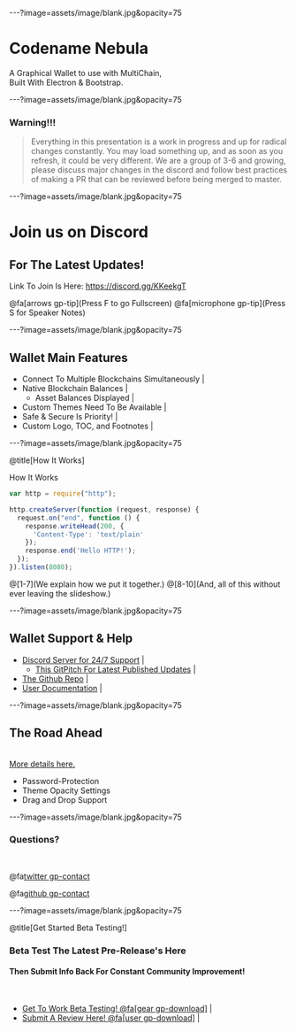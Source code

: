 ---?image=assets/image/blank.jpg&opacity=75
# Codename Nebula 

A Graphical Wallet to use with MultiChain,<br>
Built With Electron & Bootstrap.

---?image=assets/image/blank.jpg&opacity=75
### Warning!!! 

<blockquote>
Everything in this presentation is a work in progress and up for radical changes constantly.
You may load something up, and as soon as you refresh, it could be very different. 
We are a group of 3-6 and growing, please discuss major changes in the discord and follow best practices of making a PR that can be reviewed before being merged to master.
</blockquote>

---?image=assets/image/blank.jpg&opacity=75
# Join us on Discord 
## For The Latest Updates!

Link To Join Is Here: https://discord.gg/KKeekgT

@fa[arrows gp-tip](Press F to go Fullscreen)
@fa[microphone gp-tip](Press S for Speaker Notes)

---?image=assets/image/blank.jpg&opacity=75
## Wallet Main Features

- Connect To Multiple Blockchains Simultaneously |
- Native Blockchain Balances | 
  + Asset Balances Displayed |
- Custom Themes Need To Be Available |
- Safe & Secure Is Priority! |
- Custom Logo, TOC, and Footnotes |

---?image=assets/image/blank.jpg&opacity=75

@title[How It Works]

<p><span class="slide-title">How It Works</span></p>

```javascript
var http = require("http");

http.createServer(function (request, response) {
  request.on("end", function () {
    response.writeHead(200, {
      'Content-Type': 'text/plain'
    });
    response.end('Hello HTTP!');
  });
}).listen(8080);
```

@[1-7](We explain how we put it together.)
@[8-10](And, all of this without ever leaving the slideshow.)

---?image=assets/image/blank.jpg&opacity=75
## Wallet Support & Help

- [Discord Server for 24/7 Support](https://discord.gg/KKeekgT) |
  + [This GitPitch For Latest Published Updates](https://gitpitch.com/unibitproject/nebula) |
- [The Github Repo](https://github.com/UniBitProject/nebula/) |
- [User Documentation](https://unibit.gitbook.io/nebula/) |

---?image=assets/image/blank.jpg&opacity=75
## The Road Ahead

<div class="left">
    <i class="fa fa-user-secret fa-5x" aria-hidden="true"> </i><br>
    <a href="https://gitpitch.com/pro-features" class="pro-link">
    More details here.</a> 
</div>

<div class="right">
    <ul>
        <li>Password-Protection</li> 
        <li>Theme Opacity Settings</li> 
        <li>Drag and Drop Support</li> 
    </ul>
</div>

---?image=assets/image/blank.jpg&opacity=75

### Questions?

<br>

@fa[twitter gp-contact](@unibitlabs) 

@fa[github gp-contact](unibitlabs) 

---?image=assets/image/blank.jpg&opacity=75

@title[Get Started Beta Testing!]

### Beta Test The Latest Pre-Release's Here 
#### Then Submit Info Back For Constant Community Improvement!

<br>

- [Get To Work Beta Testing! @fa[gear gp-download]](https://discord.gg/KKeekgT) |
- [Submit A Review Here! @fa[user gp-download]](#) |

